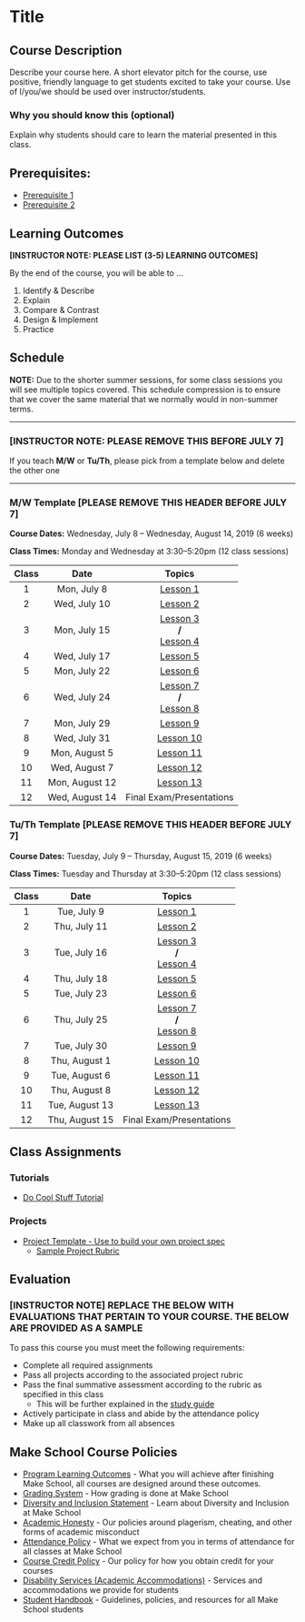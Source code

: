 # Title

## Course Description

Describe your course here. A short elevator pitch for the course, use positive, friendly language to get students excited to take your course. Use of I/you/we should be used over instructor/students.

### Why you should know this (optional)

Explain why students should care to learn the material presented in this class.

## Prerequisites:  

- [Prerequisite 1]()
- [Prerequisite 2]()

## Learning Outcomes

**[INSTRUCTOR NOTE: PLEASE LIST (3-5) LEARNING OUTCOMES]**

By the end of the course, you will be able to ...

1. Identify & Describe
1. Explain
1. Compare & Contrast
1. Design & Implement
1. Practice

## Schedule

**NOTE:** Due to the shorter summer sessions, for some class sessions you will see multiple topics covered. This schedule compression is to ensure that we cover the same material that we normally would in non-summer terms.

---
### **[INSTRUCTOR NOTE: PLEASE REMOVE THIS BEFORE JULY 7]**
If you teach **M/W** or **Tu/Th**, please pick from a template below and delete the other one

---
### M/W Template **[PLEASE REMOVE THIS HEADER BEFORE JULY 7]**
**Course Dates:** Wednesday, July 8 – Wednesday, August 14, 2019 (6 weeks)

**Class Times:** Monday and Wednesday at 3:30–5:20pm (12 class sessions)

| Class |          Date          |                 Topics                  |
|:-----:|:----------------------:|:---------------------------------------:|
|  1 |   Mon, July 8                          | [Lesson 1] |
|  2 |   Wed, July 10                            | [Lesson 2] |
|  3 |   Mon, July 15                        | [Lesson 3] <br/> **/** <br/> [Lesson 4] |
|  4 |   Wed, July 17                            | [Lesson 5] |
|  5 |   Mon, July 22                         | [Lesson 6] |
|  6 |   Wed, July 24                            | [Lesson 7] <br/> **/** <br/> [Lesson 8] |
|  7 |   Mon, July 29                         | [Lesson 9] |
|  8 |   Wed, July 31                            | [Lesson 10] |
| 9 |   Mon, August 5                           | [Lesson 11] |
| 10 |   Wed, August 7                             | [Lesson 12] |  
| 11 |   Mon, August 12                         | [Lesson 13]|
| 12 |   Wed, August 14                         | Final Exam/Presentations  |


### Tu/Th Template **[PLEASE REMOVE THIS HEADER BEFORE JULY 7]**
**Course Dates:** Tuesday, July 9 – Thursday, August 15, 2019 (6 weeks)

**Class Times:** Tuesday and Thursday at 3:30–5:20pm (12 class sessions)

| Class |          Date          |                 Topics                  |
|:-----:|:----------------------:|:---------------------------------------:|
|  1 |   Tue, July 9                      | [Lesson 1] |
|  2 |   Thu, July 11                        | [Lesson 2] |
|  3 |   Tue, July 16                    | [Lesson 3] <br/> **/** <br/> [Lesson 4] |
|  4 |   Thu, July 18                        | [Lesson 5] |
|  5 |   Tue, July 23                     | [Lesson 6] |
|  6 |   Thu, July 25                        | [Lesson 7] <br/> **/** <br/> [Lesson 8] |
|  7 |   Tue, July 30                     | [Lesson 9] |
|  8 |   Thu, August 1                        | [Lesson 10] |
| 9 |   Tue, August 6                       | [Lesson 11] |
| 10 |   Thu, August 8                         | [Lesson 12] |  
| 11 |   Tue, August 13                     | [Lesson 13]|
| 12 |   Thu, August 15                     | Final Exam/Presentations  |


[Lesson 1]: Lessons/Lesson1.md
[Lesson 2]: Lessons/Lesson2.md
[Lesson 3]: Lessons/Lesson3.md
[Lesson 4]: Lessons/Lesson4.md
[Lesson 5]: Lessons/Lesson5.md
[Lesson 6]: Lessons/Lesson6.md
[Lesson 7]: Lessons/Lesson7.md
[Lesson 8]: Lessons/Lesson8.md
[Lesson 9]: Lessons/Lesson9.md
[Lesson 10]: Lessons/Lesson10.md
[Lesson 11]: Lessons/Lesson11.md
[Lesson 12]: Lessons/Lesson12.md
[Lesson 13]: Lessons/Lesson13.md

## Class Assignments

### Tutorials

- [Do Cool Stuff Tutorial]()

### Projects

- [Project Template - Use to build your own project spec](https://docs.google.com/document/d/1j4ualsYjrd-7ePdyP3KU03xrpg41k1AoSU0YKkx9_I8/edit?usp=sharing)
    -   [Sample Project Rubric](Sample_Rubric.md)

## Evaluation
### **[INSTRUCTOR NOTE] REPLACE THE BELOW WITH EVALUATIONS THAT PERTAIN TO YOUR COURSE. THE BELOW ARE PROVIDED AS A SAMPLE**
To pass this course you must meet the following requirements:

- Complete all required assignments 
- Pass all projects according to the associated project rubric
- Pass the final summative assessment according to the rubric as specified in this class
    - This will be further explained in the [study guide](ADD_STUDY_GUIDE_LNK)
- Actively participate in class and abide by the attendance policy
- Make up all classwork from all absences

## Make School Course Policies

- [Program Learning Outcomes](https://make.sc/program-learning-outcomes) - What you will achieve after finishing Make School, all courses are designed around these outcomes.
- [Grading System](https://make.sc/grading-system) - How grading is done at Make School
- [Diversity and Inclusion Statement](https://make.sc/diversity-and-inclusion-statement) - Learn about Diversity and Inclusion at Make School
- [Academic Honesty](https://make.sc/academic-honesty-policy) - Our policies around plagerism, cheating, and other forms of academic misconduct 
- [Attendance Policy](https://make.sc/attendance-policy) - What we expect from you in terms of attendance for all classes at Make School
- [Course Credit Policy](https://make.sc/course-credit-policy) - Our policy for how you obtain credit for your courses
- [Disability Services (Academic Accommodations)](https://make.sc/disability-services) - Services and accommodations we provide for students
- [Student Handbook](https://make.sc/student-handbook) - Guidelines, policies, and resources for all Make School students
